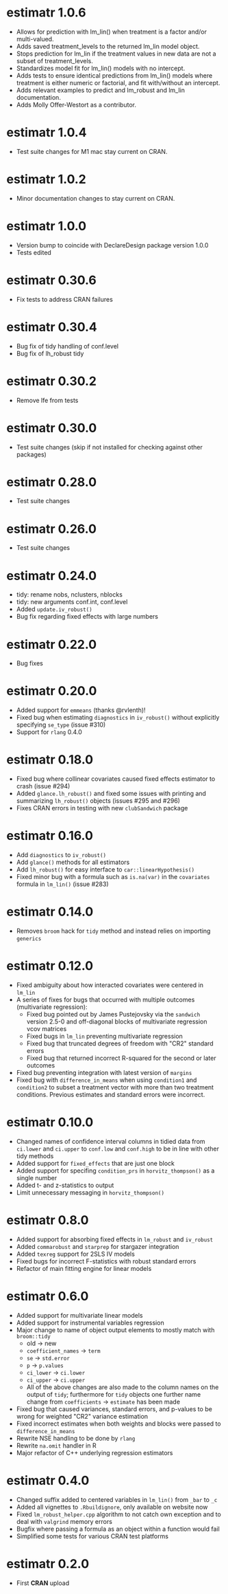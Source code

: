 # estimatr 1.0.6 

* Allows for prediction with lm_lin() when treatment is a factor and/or multi-valued.
* Adds saved treatment_levels to the returned lm_lin model object.
* Stops prediction for lm_lin if the treatment values in new data are not a subset of treatment_levels.
* Standardizes model fit for lm_lin() models with no intercept.
* Adds tests to ensure identical predictions from lm_lin() models where treatment is either numeric or factorial, and fit with/without an intercept.
* Adds relevant examples to predict and lm_robust and lm_lin documentation.
* Adds Molly Offer-Westort as a contributor.

# estimatr 1.0.4

* Test suite changes for M1 mac stay current on CRAN.

# estimatr 1.0.2

* Minor documentation changes to stay current on CRAN.

# estimatr 1.0.0

* Version bump to coincide with DeclareDesign package version 1.0.0
* Tests edited

# estimatr 0.30.6

* Fix tests to address CRAN failures

# estimatr 0.30.4

* Bug fix of tidy handling of conf.level
* Bug fix of lh_robust tidy

# estimatr 0.30.2

* Remove lfe from tests

# estimatr 0.30.0

* Test suite changes (skip if not installed for checking against other packages)

# estimatr 0.28.0

* Test suite changes

# estimatr 0.26.0

* Test suite changes

# estimatr 0.24.0

* tidy: rename nobs, nclusters, nblocks
* tidy: new arguments conf.int, conf.level
* Added `update.iv_robust()`
* Bug fix regarding fixed effects with large numbers

# estimatr 0.22.0 

* Bug fixes

# estimatr 0.20.0 

* Added support for `emmeans` (thanks @rvlenth)!
* Fixed bug when estimating `diagnostics` in `iv_robust()` without explicitly specifying `se_type` (issue #310)
* Support for `rlang` 0.4.0

# estimatr 0.18.0

* Fixed bug where collinear covariates caused fixed effects estimator to crash  (issue #294)
* Added `glance.lh_robust()` and fixed some issues with printing and summarizing `lh_robust()` objects (issues #295 and #296)
* Fixes CRAN errors in testing with new `clubSandwich` package

# estimatr 0.16.0

* Add `diagnostics` to `iv_robust()`
* Add `glance()` methods for all estimators
* Add `lh_robust()` for easy interface to `car::linearHypothesis()`
* Fixed minor bug with a formula such as `is.na(var)` in the `covariates` formula in `lm_lin()` (issue #283)

# estimatr 0.14.0

* Removes `broom` hack for `tidy` method and instead relies on importing `generics`

# estimatr 0.12.0

* Fixed ambiguity about how interacted covariates were centered in `lm_lin`
* A series of fixes for bugs that occurred with multiple outcomes (multivariate regression):
  * Fixed bug pointed out by James Pustejovsky via the `sandwich` version 2.5-0 and off-diagonal blocks of multivariate regression vcov matrices
  * Fixed bugs in `lm_lin` preventing multivariate regression
  * Fixed bug that truncated degrees of freedom with "CR2"  standard errors
  * Fixed bug that returned incorrect R-squared for the second or later outcomes
* Fixed bug preventing integration with latest version of `margins`
* Fixed bug with `difference_in_means` when using `condition1` and `condition2` to subset a treatment vector with more than two treatment conditions. Previous estimates and standard errors were incorrect.

# estimatr 0.10.0

* Changed names of confidence interval columns in tidied data from `ci.lower` and `ci.upper` to `conf.low` and `conf.high` to be in line with other tidy methods
* Added support for `fixed_effects` that are just one block
* Added support for specifing `condition_prs` in `horvitz_thompson()` as a single number
* Added t- and z-statistics to output
* Limit unnecessary messaging in `horvitz_thompson()`

# estimatr 0.8.0

* Added support for absorbing fixed effects in `lm_robust` and `iv_robust`
* Added `commarobust` and `starprep` for stargazer integration
* Added `texreg` support for 2SLS IV models
* Fixed bugs for incorrect F-statistics with robust standard errors
* Refactor of main fitting engine for linear models

# estimatr 0.6.0

* Added support for multivariate linear models
* Added support for instrumental variables regression
* Major change to name of object output elements to mostly match with `broom::tidy`
  * old -> new
  * `coefficient_names` -> `term`
  * `se` -> `std.error`
  * `p` -> `p.values`
  * `ci_lower` -> `ci.lower`
  * `ci_upper` -> `ci.upper`
  * All of the above changes are also made to the column names on the output of `tidy`; furthermore for `tidy` objects one further name change from `coefficients` -> `estimate` has been made
* Fixed bug that caused variances, standard errors, and p-values to be wrong for weighted "CR2" variance estimation
* Fixed incorrect estimates when both weights and blocks were passed to `difference_in_means`
* Rewrite NSE handling to be done by `rlang`
* Rewrite `na.omit` handler in R
* Major refactor of C++ underlying regression estimators

# estimatr 0.4.0

* Changed suffix added to centered variables in `lm_lin()` from `_bar` to `_c`
* Added all vignettes to `.Rbuildignore`, only available on website now
* Fixed `lm_robust_helper.cpp` algorithm to not catch own exception and to deal with `valgrind` memory errors
* Bugfix where passing a formula as an object within a function would fail
* Simplified some tests for various CRAN test platforms

# estimatr 0.2.0

* First **CRAN** upload
